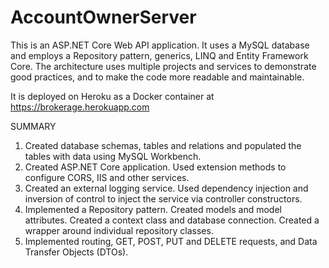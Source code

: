 # AccountOwnerServer

This is an ASP.NET Core Web API application. It uses a MySQL database and employs a Repository pattern, generics, LINQ and Entity Framework Core. The architecture uses multiple projects and services to demonstrate good practices, and to make the code more readable and maintainable.

It is deployed on Heroku as a Docker container at https://brokerage.herokuapp.com

SUMMARY
1. Created database schemas, tables and relations and populated the tables with data using MySQL Workbench.
1. Created ASP.NET Core application. Used extension methods to configure CORS, IIS and other services.
1. Created an external logging service. Used dependency injection and inversion of control to inject the service via controller constructors.
1. Implemented a Repository pattern. Created models and model attributes. Created a context class and database connection. Created a wrapper around individual repository classes.
1. Implemented routing, GET, POST, PUT and DELETE requests, and Data Transfer Objects (DTOs).
